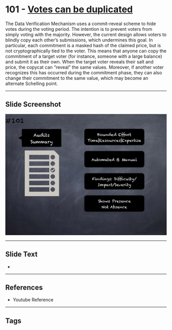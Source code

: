 
# 101 - [Votes can be duplicated](./Votes%20can%20be%20duplicated.md)

 The Data Verification Mechanism uses a commit-reveal scheme to hide votes during the voting period. The intention is to prevent voters from simply voting with the majority. However, the current design allows voters to blindly copy each other’s submissions, which undermines this goal. In particular, each commitment is a masked hash of the claimed price, but is not cryptographically tied to the voter. This means that anyone can copy the commitment of a target voter (for instance, someone with a large balance) and submit it as their own. When the target voter reveals their salt and price, the copycat can “reveal” the same values. Moreover, if another voter recognizes this has occurred during the commitment phase, they can also change their commitment to the same value, which may become an alternate Schelling point.


___
## Slide Screenshot
![101.png](../../images/6.Audit%20Techniques%20and%20Tools%20101/101.png)
___
## Slide Text
- 
___
## References
- Youtube Reference
___
## Tags
